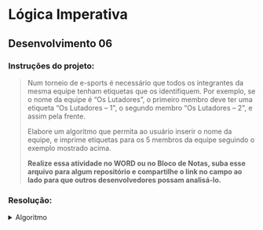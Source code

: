 # Lógica Imperativa

## Desenvolvimento 06

### Instruções do projeto:

> Num torneio de e-sports é necessário que todos os integrantes da mesma equipe tenham etiquetas que os identifiquem. Por exemplo, se o nome da equipe é “Os Lutadores”, o primeiro membro deve ter uma etiqueta “Os Lutadores – 1", o segundo membro “Os Lutadores – 2", e assim pela frente.
>
> Elabore um algoritmo que permita ao usuário inserir o nome da equipe, e imprime etiquetas para os 5 membros da equipe seguindo o exemplo mostrado acima.
>
> **Realize essa atividade no WORD ou no Bloco de Notas, suba esse arquivo para algum repositório e compartilhe o link no campo ao lado para que outros desenvolvedores possam analisá-lo.**

### Resolução:

<details>
<summary>Algoritmo</summary>
<code style="display: block; width: 100%;">
  Var
    nomeEquipe = texto
    contador = inteiro
  Inicio
    escreva ("Digite o nome da sua equipe: ")
    leia(nomeEquipe)
    para contador <= 5 faca
    Escreva(nomeEquipe "-" contador)
    fimpara

</code>
</details>

